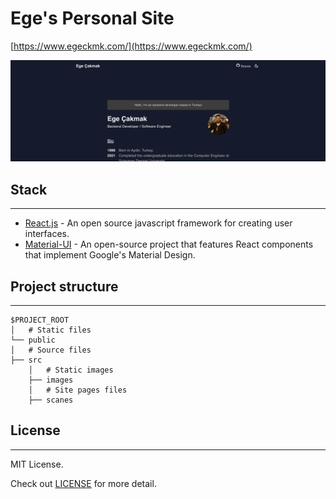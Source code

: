 # Ege's Personal Site
[https://www.egeckmk.com/](https://www.egeckmk.com/)

![Thumb](/src/images/Thumb.png)

## Stack
---
- [React.js](https://reactjs.org/) - An open source javascript framework for creating user interfaces.
- [Material-UI](https://mui.com/) - An open-source project that features React components that implement Google's Material Design.

## Project structure
---
```
$PROJECT_ROOT
│   # Static files 
└── public
│   # Source files
├── src
    │   # Static images
    ├── images
    │   # Site pages files
    ├── scanes
```

## License
---
MIT License.

Check out [LICENSE](./LICENSE) for more detail.

